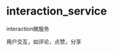 <!--
 * @Autor: violet apricity ( Zhuangpx )
 * @Date: 2023-08-14 15:52:30
 * @LastEditors: violet apricity ( Zhuangpx )
 * @LastEditTime: 2023-08-14 15:53:38
 * @FilePath: \Road2TikTok\service\interaction_service\README.md
 * @Description:  Zhuangpx : Violet && Apricity:/ The warmth of the sun in the winter /
-->
# interaction_service

interaction微服务

用户交互，如评论，点赞，分享

